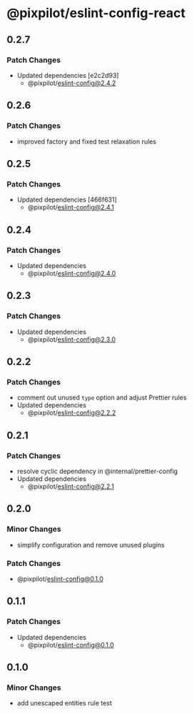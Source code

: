 # @pixpilot/eslint-config-react

## 0.2.7

### Patch Changes

- Updated dependencies [e2c2d93]
  - @pixpilot/eslint-config@2.4.2

## 0.2.6

### Patch Changes

- improved factory and fixed test relaxation rules

## 0.2.5

### Patch Changes

- Updated dependencies [466f631]
  - @pixpilot/eslint-config@2.4.1

## 0.2.4

### Patch Changes

- Updated dependencies
  - @pixpilot/eslint-config@2.4.0

## 0.2.3

### Patch Changes

- Updated dependencies
  - @pixpilot/eslint-config@2.3.0

## 0.2.2

### Patch Changes

- comment out unused `type` option and adjust Prettier rules
- Updated dependencies
  - @pixpilot/eslint-config@2.2.2

## 0.2.1

### Patch Changes

- resolve cyclic dependency in @internal/prettier-config
- Updated dependencies
  - @pixpilot/eslint-config@2.2.1

## 0.2.0

### Minor Changes

- simplify configuration and remove unused plugins

### Patch Changes

- @pixpilot/eslint-config@0.1.0

## 0.1.1

### Patch Changes

- Updated dependencies
  - @pixpilot/eslint-config@0.1.0

## 0.1.0

### Minor Changes

- add unescaped entities rule test
